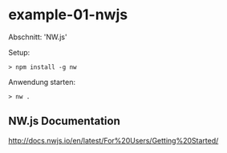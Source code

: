 # example-01-nwjs

Abschnitt: 'NW.js'

Setup:

    > npm install -g nw


Anwendung starten:

    > nw .


## NW.js Documentation

http://docs.nwjs.io/en/latest/For%20Users/Getting%20Started/
